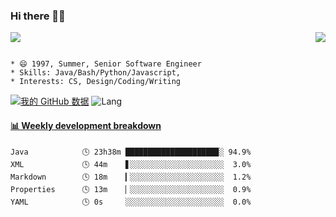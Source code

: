 ### Hi there 👋👋 
<p>  
  <a href="https://count.getloli.com/"><img src="https://count.getloli.com/get/@Xxpain"></a>
  <img src="https://weather-icon.journeyad.repl.co/@shanghai?v=1" align="right">
</p>

```

* 😄 1997, Summer, Senior Software Engineer
* Skills: Java/Bash/Python/Javascript, 
* Interests: CS, Design/Coding/Writing
```

[![我的 GitHub 数据](https://github-readme-stats.vercel.app/api?username=Xxpain)]()
![Lang](https://github-readme-stats.vercel.app/api/top-langs/?username=Xxpain&hide=ipynb,html&layout=compact)
 <!-- waka-box start -->
#### <a href="https://gist.github.com/eb4ecc800e460a494f8146b3d1bb974a" target="_blank">📊 Weekly development breakdown</a>
```text
Java            🕓 23h38m ████████████████████▉░ 94.9%
XML             🕓 44m    ▋░░░░░░░░░░░░░░░░░░░░░  3.0%
Markdown        🕓 18m    ▎░░░░░░░░░░░░░░░░░░░░░  1.2%
Properties      🕓 13m    ▏░░░░░░░░░░░░░░░░░░░░░  0.9%
YAML            🕓 0s     ░░░░░░░░░░░░░░░░░░░░░░  0.0%
```
<!-- Powered by https://github.com/YouEclipse/waka-box-go . -->
<!-- waka-box end -->
